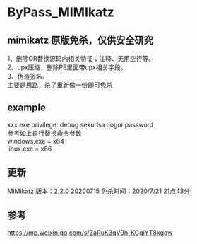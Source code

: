 # ByPass_MIMIkatz

mimikatz 原版免杀，仅供安全研究
----------------------------------
1、删除OR替换源码内相关特征；注释、无用空行等。  
2、upx压缩，删除PE里面带upx相关字段。  
3、伪造签名。  
主要是思路，杀了重新做一份即可免杀
## example  
xxx.exe privilege::debug sekurlsa::logonpassword  
参考如上自行替换命令参数  
windows.exe = x64  
linux.exe = x86  

## 更新
MiMikatz 版本：2.2.0 20200715
免杀时间：2020/7/21 21点43分

## 参考
https://mp.weixin.qq.com/s/ZaRuK3qV9h-KGqiYT8kqqw
